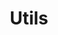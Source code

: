 ---
title: Utils
weight: 3
prev: /bigquery-advanced-utils/modules/utils
comments_activated: false

---